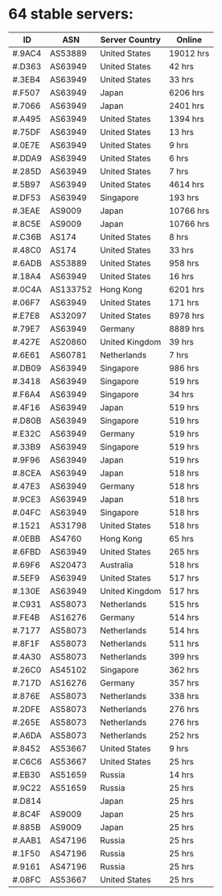 # 64 stable servers:

| ID | ASN | Server Country | Online |
| ------ | ------ | ------ | ------ |
| #.9AC4 | AS53889 | United States | 19012 hrs |
| #.D363 | AS63949 | United States | 42 hrs |
| #.3EB4 | AS63949 | United States | 33 hrs |
| #.F507 | AS63949 | Japan | 6206 hrs |
| #.7066 | AS63949 | Japan | 2401 hrs |
| #.A495 | AS63949 | United States | 1394 hrs |
| #.75DF | AS63949 | United States | 13 hrs |
| #.0E7E | AS63949 | United States | 9 hrs |
| #.DDA9 | AS63949 | United States | 6 hrs |
| #.285D | AS63949 | United States | 7 hrs |
| #.5B97 | AS63949 | United States | 4614 hrs |
| #.DF53 | AS63949 | Singapore | 193 hrs |
| #.3EAE | AS9009 | Japan | 10766 hrs |
| #.8C5E | AS9009 | Japan | 10766 hrs |
| #.C36B | AS174 | United States | 8 hrs |
| #.48C0 | AS174 | United States | 33 hrs |
| #.6ADB | AS53889 | United States | 958 hrs |
| #.18A4 | AS63949 | United States | 16 hrs |
| #.0C4A | AS133752 | Hong Kong | 6201 hrs |
| #.06F7 | AS63949 | United States | 171 hrs |
| #.E7E8 | AS32097 | United States | 8978 hrs |
| #.79E7 | AS63949 | Germany | 8889 hrs |
| #.427E | AS20860 | United Kingdom | 39 hrs |
| #.6E61 | AS60781 | Netherlands | 7 hrs |
| #.DB09 | AS63949 | Singapore | 986 hrs |
| #.3418 | AS63949 | Singapore | 519 hrs |
| #.F6A4 | AS63949 | Singapore | 34 hrs |
| #.4F16 | AS63949 | Japan | 519 hrs |
| #.D80B | AS63949 | Singapore | 519 hrs |
| #.E32C | AS63949 | Germany | 519 hrs |
| #.33B9 | AS63949 | Singapore | 519 hrs |
| #.9F96 | AS63949 | Japan | 519 hrs |
| #.8CEA | AS63949 | Japan | 518 hrs |
| #.47E3 | AS63949 | Germany | 518 hrs |
| #.9CE3 | AS63949 | Japan | 518 hrs |
| #.04FC | AS63949 | Singapore | 518 hrs |
| #.1521 | AS31798 | United States | 518 hrs |
| #.0EBB | AS4760 | Hong Kong | 65 hrs |
| #.6FBD | AS63949 | United States | 265 hrs |
| #.69F6 | AS20473 | Australia | 518 hrs |
| #.5EF9 | AS63949 | United States | 517 hrs |
| #.130E | AS63949 | United Kingdom | 517 hrs |
| #.C931 | AS58073 | Netherlands | 515 hrs |
| #.FE4B | AS16276 | Germany | 514 hrs |
| #.7177 | AS58073 | Netherlands | 514 hrs |
| #.8F1F | AS58073 | Netherlands | 511 hrs |
| #.4A30 | AS58073 | Netherlands | 399 hrs |
| #.26C0 | AS45102 | Singapore | 362 hrs |
| #.717D | AS16276 | Germany | 357 hrs |
| #.876E | AS58073 | Netherlands | 338 hrs |
| #.2DFE | AS58073 | Netherlands | 276 hrs |
| #.265E | AS58073 | Netherlands | 276 hrs |
| #.A6DA | AS58073 | Netherlands | 252 hrs |
| #.8452 | AS53667 | United States | 9 hrs |
| #.C6C6 | AS53667 | United States | 25 hrs |
| #.EB30 | AS51659 | Russia | 14 hrs |
| #.9C22 | AS51659 | Russia | 25 hrs |
| #.D814 |  | Japan | 25 hrs |
| #.8C4F | AS9009 | Japan | 25 hrs |
| #.885B | AS9009 | Japan | 25 hrs |
| #.AAB1 | AS47196 | Russia | 25 hrs |
| #.1F50 | AS47196 | Russia | 25 hrs |
| #.9161 | AS47196 | Russia | 25 hrs |
| #.08FC | AS53667 | United States | 25 hrs |

